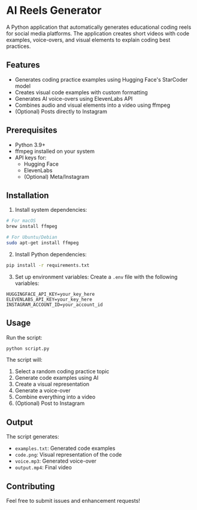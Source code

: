 # AI Reels Generator

A Python application that automatically generates educational coding reels for social media platforms. The application creates short videos with code examples, voice-overs, and visual elements to explain coding best practices.

## Features

- Generates coding practice examples using Hugging Face's StarCoder model
- Creates visual code examples with custom formatting
- Generates AI voice-overs using ElevenLabs API
- Combines audio and visual elements into a video using ffmpeg
- (Optional) Posts directly to Instagram

## Prerequisites

- Python 3.9+
- ffmpeg installed on your system
- API keys for:
  - Hugging Face
  - ElevenLabs
  - (Optional) Meta/Instagram

## Installation

1. Install system dependencies:
```bash
# For macOS
brew install ffmpeg

# For Ubuntu/Debian
sudo apt-get install ffmpeg
```

2. Install Python dependencies:
```bash
pip install -r requirements.txt
```

3. Set up environment variables:
Create a `.env` file with the following variables:
```
HUGGINGFACE_API_KEY=your_key_here
ELEVENLABS_API_KEY=your_key_here
INSTAGRAM_ACCOUNT_ID=your_account_id
```

## Usage

Run the script:
```bash
python script.py
```

The script will:
1. Select a random coding practice topic
2. Generate code examples using AI
3. Create a visual representation
4. Generate a voice-over
5. Combine everything into a video
6. (Optional) Post to Instagram

## Output

The script generates:
- `examples.txt`: Generated code examples
- `code.png`: Visual representation of the code
- `voice.mp3`: Generated voice-over
- `output.mp4`: Final video

## Contributing

Feel free to submit issues and enhancement requests!
